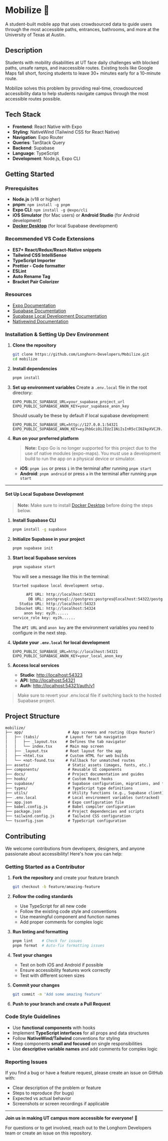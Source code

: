 # Mobilize 🚀

A student-built mobile app that uses crowdsourced data to guide users through the most accessible paths, entrances, bathrooms, and more at the University of Texas at Austin.

## Description

Students with mobility disabilities at UT face daily challenges with blocked paths, unsafe ramps, and inaccessible routes. Existing tools like Google Maps fall short, forcing students to leave 30+ minutes early for a 10-minute route.

Mobilize solves this problem by providing real-time, crowdsourced accessibility data to help students navigate campus through the most accessible routes possible.

## Tech Stack

- **Frontend**: React Native with Expo
- **Styling**: NativeWind (Tailwind CSS for React Native)
- **Navigation**: Expo Router
- **Queries**: TanStack Query
- **Backend**: Supabase
- **Language**: TypeScript
- **Development**: Node.js, Expo CLI

## Getting Started

### Prerequisites

- **Node.js** (v18 or higher)
- **pnpm**: `npm install -g pnpm`
- **Expo CLI**: `npm install -g @expo/cli`
- **iOS Simulator** (for Mac users) or **Android Studio** (for Android development)
- [**Docker Desktop**](https://docs.docker.com/desktop/) (for local Supabase development)

### Recommended VS Code Extensions

- **ES7+ React/Redux/React-Native snippets**
- **Tailwind CSS IntelliSense**
- **TypeScript Importer**
- **Prettier - Code formatter**
- **ESLint**
- **Auto Rename Tag**
- **Bracket Pair Colorizer**

### Resources

- [Expo Documentation](https://docs.expo.dev/)
- [Supabase Documentation](https://supabase.com/docs)
- [Supabase Local Development Documentation](https://supabase.com/docs/guides/local-development)
- [Nativewind Documentation](https://www.nativewind.dev/)

### Installation & Setting Up Dev Environment

1. **Clone the repository**

   ```bash
   git clone https://github.com/Longhorn-Developers/Mobilize.git
   cd mobilize
   ```

2. **Install dependencies**

   ```bash
   pnpm install
   ```

3. **Set up environment variables**
   Create a `.env.local` file in the root directory:

   ```env
   EXPO_PUBLIC_SUPABASE_URL=your_supabase_project_url
   EXPO_PUBLIC_SUPABASE_ANON_KEY=your_supabase_anon_key
   ```

   Should usually be these by default if local supabase development:

   ```env
   EXPO_PUBLIC_SUPABASE_URL=http://127.0.0.1:54321
   EXPO_PUBLIC_SUPABASE_ANON_KEY=eyJhbGciOiJIUzI1NiIsInR5cCI6IkpXVCJ9.eyJpc3MiOiJzdXBhYmFzZS1kZW1vIiwicm9sZSI6ImFub24iLCJleHAiOjE5ODM4MTI5OTZ9.CRXP1A7WOeoJeXxjNni43kdQwgnWNReilDMblYTn_I0
   ```

4. **Run on your preferred platform**
   > **Note:** Expo Go is no longer supported for this project due to the use of native modules (expo-maps). You must use a development build to run the app on a physical device or simulator.
   - **iOS**: `pnpm ios` or press `i` in the terminal after running `pnpm start`
   - **Android**: `pnpm android` or press `a` in the terminal after running `pnpm start`

---

#### Set Up Local Supabase Development

> **Note:** Make sure to install [Docker Desktop](https://docs.docker.com/desktop/) before doing the steps below.

1. **Install Supabase CLI**

   ```bash
   pnpm install -g supabase
   ```

2. **Initialize Supabase in your project**

   ```bash
   pnpm supabase init
   ```

3. **Start local Supabase services**

   ```bash
   pnpm supabase start
   ```

   You will see a message like this in the terminal:

   ```sh
   Started supabase local development setup.

         API URL: http://localhost:54321
          DB URL: postgresql://postgres:postgres@localhost:54322/postgres
      Studio URL: http://localhost:54323
    Inbucket URL: http://localhost:54324
        anon key: eyJh......
   service_role key: eyJh......
   ```

   The `API URL` and `anon key` are the environment variables you need to configure in the next step.

4. **Update your `.env.local` for local development**

   ```env
   EXPO_PUBLIC_SUPABASE_URL=http://localhost:54321
   EXPO_PUBLIC_SUPABASE_ANON_KEY=your_local_anon_key
   ```

5. **Access local services**
   - **Studio**: <http://localhost:54323>
   - **API**: <http://localhost:54321>
   - **Auth**: <http://localhost:54321/auth/v1>

> Make sure to revert your .env.local file if switching back to the hosted Supabase project.

## Project Structure

```txt
mobilize/
├── app/                    # App screens and routing (Expo Router)
│   ├── (tabs)/            # Layout for tab navigation
│   │   ├── _layout.tsx    # Defines the tab navigator
│   │   └── index.tsx      # Main map screen
│   ├── _layout.tsx        # Root layout for the app
│   ├── +html.tsx          # Custom HTML for web builds
│   └── +not-found.tsx     # Fallback for unmatched routes
├── assets/                 # Static assets (images, fonts, etc.)
├── components/             # Reusable UI components
├── docs/                   # Project documentation and guides
├── hooks/                  # Custom React hooks
├── supabase/               # Supabase configuration, migrations, and functions
├── types/                  # TypeScript type definitions
├── utils/                  # Utility functions (e.g., Supabase client)
├── .env.local              # Local environment variables (untracked)
├── app.json                # Expo configuration file
├── babel.config.js         # Babel compiler configuration
├── package.json            # Project dependencies and scripts
├── tailwind.config.js      # Tailwind CSS configuration
└── tsconfig.json           # TypeScript configuration
```

## Contributing

We welcome contributions from developers, designers, and anyone passionate about accessibility! Here's how you can help:

### Getting Started as a Contributor

1. **Fork the repository** and create your feature branch

   ```bash
   git checkout -b feature/amazing-feature
   ```

2. **Follow the coding standards**
   - Use TypeScript for all new code
   - Follow the existing code style and conventions
   - Use meaningful component and function names
   - Add proper comments for complex logic

3. **Run linting and formatting**

   ```bash
   pnpm lint    # Check for issues
   pnpm format  # Auto-fix formatting issues
   ```

4. **Test your changes**
   - Test on both iOS and Android if possible
   - Ensure accessibility features work correctly
   - Test with different screen sizes

5. **Commit your changes**

   ```bash
   git commit -m 'Add some amazing feature'
   ```

6. **Push to your branch and create a Pull Request**

### Code Style Guidelines

- Use **functional components** with hooks
- Implement **TypeScript interfaces** for all props and data structures
- Follow **NativeWind/Tailwind** conventions for styling
- Keep components **small and focused** on single responsibilities
- Use **descriptive variable names** and add comments for complex logic

### Reporting Issues

If you find a bug or have a feature request, please create an issue on GitHub with:

- Clear description of the problem or feature
- Steps to reproduce (for bugs)
- Expected vs actual behavior
- Screenshots or screen recordings if applicable

---

**Join us in making UT campus more accessible for everyone!** 🤝

For questions or to get involved, reach out to the Longhorn Developers team or create an issue on this repository.

